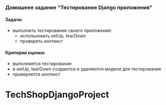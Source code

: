 ### Домашнее задание "Тестирование Django приложения"
#### Задача:
- выполнить тестирование своего приложения:
    - использовать setUp, tearDown
    - проверять контекст
#### Критерии оценки:
- выполняется тестирование
- в setUp, tearDown создаются и удаляются модели для тестирования
- проверяется контекст
# TechShopDjangoProject
